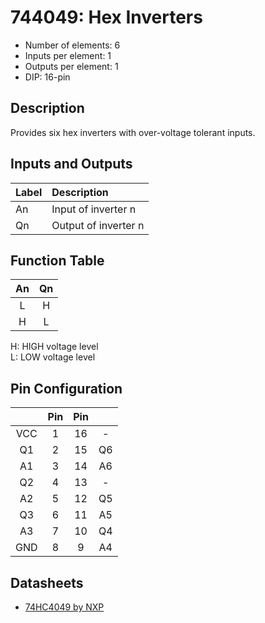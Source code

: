 # 744049: Hex Inverters

* Number of elements: 6
* Inputs per element: 1
* Outputs per element: 1
* DIP: 16-pin

## Description

Provides six hex inverters with over-voltage tolerant inputs.

## Inputs and Outputs

| Label | Description            |
|:----- |:-----------------------|
| An    | Input of inverter n    |
| Qn    | Output of inverter n   |

## Function Table

| An  | Qn  |
|:---:|:---:|
| L   | H   |
| H   | L   |

H: HIGH voltage level  
L: LOW voltage level

## Pin Configuration

|     | Pin | Pin |     |
|:---:|:---:|:---:|:---:|
| VCC |   1 |  16 | -   |
| Q1  |   2 |  15 | Q6  |
| A1  |   3 |  14 | A6  |
| Q2  |   4 |  13 | -   |
| A2  |   5 |  12 | Q5  |
| Q3  |   6 |  11 | A5  |
| A3  |   7 |  10 | Q4  |
| GND |   8 |   9 | A4  |

## Datasheets

* [74HC4049 by NXP](http://www.nxp.com/documents/data_sheet/74HC4049.pdf)
